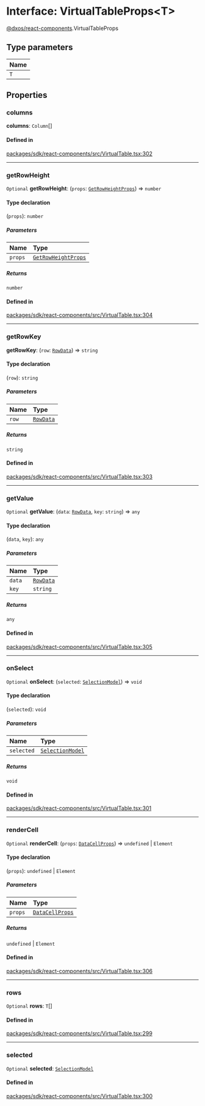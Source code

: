 # Interface: VirtualTableProps<T\>

[@dxos/react-components](../modules/dxos_react_components.md).VirtualTableProps

## Type parameters

| Name |
| :------ |
| `T` |

## Properties

### columns

 **columns**: `Column`[]

#### Defined in

[packages/sdk/react-components/src/VirtualTable.tsx:302](https://github.com/dxos/dxos/blob/main/packages/sdk/react-components/src/VirtualTable.tsx#L302)

___

### getRowHeight

 `Optional` **getRowHeight**: (`props`: [`GetRowHeightProps`](dxos_react_components.GetRowHeightProps.md)) => `number`

#### Type declaration

(`props`): `number`

##### Parameters

| Name | Type |
| :------ | :------ |
| `props` | [`GetRowHeightProps`](dxos_react_components.GetRowHeightProps.md) |

##### Returns

`number`

#### Defined in

[packages/sdk/react-components/src/VirtualTable.tsx:304](https://github.com/dxos/dxos/blob/main/packages/sdk/react-components/src/VirtualTable.tsx#L304)

___

### getRowKey

 **getRowKey**: (`row`: [`RowData`](../types/dxos_react_components.RowData.md)) => `string`

#### Type declaration

(`row`): `string`

##### Parameters

| Name | Type |
| :------ | :------ |
| `row` | [`RowData`](../types/dxos_react_components.RowData.md) |

##### Returns

`string`

#### Defined in

[packages/sdk/react-components/src/VirtualTable.tsx:303](https://github.com/dxos/dxos/blob/main/packages/sdk/react-components/src/VirtualTable.tsx#L303)

___

### getValue

 `Optional` **getValue**: (`data`: [`RowData`](../types/dxos_react_components.RowData.md), `key`: `string`) => `any`

#### Type declaration

(`data`, `key`): `any`

##### Parameters

| Name | Type |
| :------ | :------ |
| `data` | [`RowData`](../types/dxos_react_components.RowData.md) |
| `key` | `string` |

##### Returns

`any`

#### Defined in

[packages/sdk/react-components/src/VirtualTable.tsx:305](https://github.com/dxos/dxos/blob/main/packages/sdk/react-components/src/VirtualTable.tsx#L305)

___

### onSelect

 `Optional` **onSelect**: (`selected`: [`SelectionModel`](../types/dxos_react_components.SelectionModel.md)) => `void`

#### Type declaration

(`selected`): `void`

##### Parameters

| Name | Type |
| :------ | :------ |
| `selected` | [`SelectionModel`](../types/dxos_react_components.SelectionModel.md) |

##### Returns

`void`

#### Defined in

[packages/sdk/react-components/src/VirtualTable.tsx:301](https://github.com/dxos/dxos/blob/main/packages/sdk/react-components/src/VirtualTable.tsx#L301)

___

### renderCell

 `Optional` **renderCell**: (`props`: [`DataCellProps`](dxos_react_components.DataCellProps.md)) => `undefined` \| `Element`

#### Type declaration

(`props`): `undefined` \| `Element`

##### Parameters

| Name | Type |
| :------ | :------ |
| `props` | [`DataCellProps`](dxos_react_components.DataCellProps.md) |

##### Returns

`undefined` \| `Element`

#### Defined in

[packages/sdk/react-components/src/VirtualTable.tsx:306](https://github.com/dxos/dxos/blob/main/packages/sdk/react-components/src/VirtualTable.tsx#L306)

___

### rows

 `Optional` **rows**: `T`[]

#### Defined in

[packages/sdk/react-components/src/VirtualTable.tsx:299](https://github.com/dxos/dxos/blob/main/packages/sdk/react-components/src/VirtualTable.tsx#L299)

___

### selected

 `Optional` **selected**: [`SelectionModel`](../types/dxos_react_components.SelectionModel.md)

#### Defined in

[packages/sdk/react-components/src/VirtualTable.tsx:300](https://github.com/dxos/dxos/blob/main/packages/sdk/react-components/src/VirtualTable.tsx#L300)
